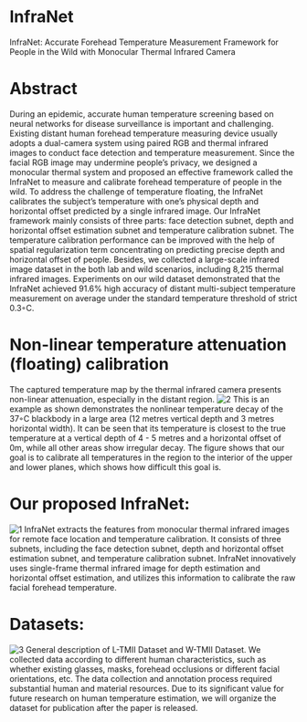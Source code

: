 # InfraNet
InfraNet: Accurate Forehead Temperature Measurement Framework for People in the Wild with Monocular Thermal Infrared Camera


# Abstract
During an epidemic, accurate human temperature screening based on neural networks for disease
surveillance is important and challenging. Existing distant human forehead temperature measuring
device usually adopts a dual-camera system using paired RGB and thermal infrared images to conduct
face detection and temperature measurement. Since the facial RGB image may undermine people’s
privacy, we designed a monocular thermal system and proposed an effective framework called the
InfraNet to measure and calibrate forehead temperature of people in the wild. To address the challenge
of temperature floating, the InfraNet calibrates the subject’s temperature with one’s physical depth
and horizontal offset predicted by a single infrared image. Our InfraNet framework mainly consists
of three parts: face detection subnet, depth and horizontal offset estimation subnet and temperature
calibration subnet. The temperature calibration performance can be improved with the help of spatial
regularization term concentrating on predicting precise depth and horizontal offset of people. Besides,
we collected a large-scale infrared image dataset in the both lab and wild scenarios, including 8,215
thermal infrared images. Experiments on our wild dataset demonstrated that the InfraNet achieved
91.6% high accuracy of distant multi-subject temperature measurement on average under the standard
temperature threshold of strict 0.3◦C.

# Non-linear temperature attenuation (floating) calibration
The captured temperature map by the thermal infrared camera presents non-linear attenuation, especially in the distant region.
![2](https://github.com/aaalds/InfraNet/assets/92625242/c5b6f4e9-38af-40d4-a6fa-016ffc2c7287)
This is an example as shown demonstrates the nonlinear temperature decay of the 37◦C blackbody in a large area (12 metres vertical
depth and 3 metres horizontal width). It can be seen that its temperature is closest to the true temperature at a vertical depth of 4 -
5 metres and a horizontal offset of 0m, while all other areas show
irregular decay. The figure shows that our goal is to calibrate all
temperatures in the region to the interior of the upper and lower
planes, which shows how difficult this goal is.


# Our proposed InfraNet:
![1](https://github.com/aaalds/InfraNet/assets/92625242/964a0785-c0a2-44d9-8c7e-824802e5ec01)
InfraNet extracts the features from monocular thermal infrared images for remote face location and temperature calibration. It
consists of three subnets, including the face detection subnet, depth and horizontal offset estimation subnet, and temperature calibration
subnet. InfraNet innovatively uses single-frame thermal infrared image for depth estimation and horizontal offset estimation, and utilizes
this information to calibrate the raw facial forehead temperature.

 # Datasets:
![3](https://github.com/aaalds/InfraNet/assets/92625242/7b7dde25-df6e-4f7a-a0e5-65db4bdddfd0)
General description of L-TMII Dataset and W-TMII Dataset. We collected data according to different human characteristics, such
as whether existing glasses, masks, forehead occlusions or different facial orientations, etc.
The data collection and annotation process required substantial human and material resources. Due to its significant value for future research on human temperature estimation, we will organize the dataset for publication after the paper is released.

